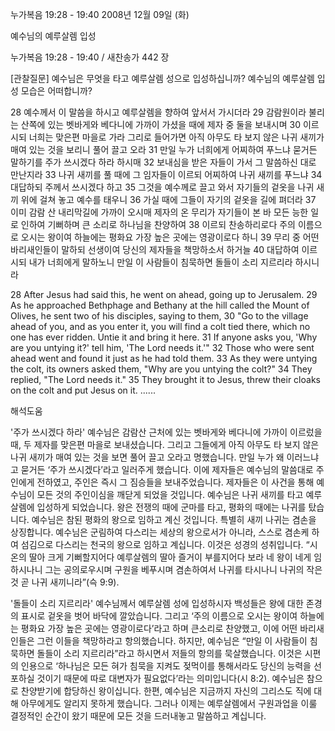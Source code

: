 누가복음 19:28 - 19:40 
2008년 12월 09일 (화)

예수님의 예루살렘 입성



누가복음 19:28 - 19:40 / 새찬송가 442 장


[관찰질문]
예수님은 무엇을 타고 예루살렘 성으로 입성하십니까? 
예수님의 예루살렘 입성 모습은 어떠합니까? 

28 예수께서 이 말씀을 하시고 예루살렘을 향하여 앞서서 가시더라 
29 감람원이라 불리는 산쪽에 있는 벳바게와 베다니에 가까이 가셨을 때에 제자 중 둘을 보내시며 
30 이르시되 너희는 맞은편 마을로 가라 그리로 들어가면 아직 아무도 타 보지 않은 나귀 새끼가 매여 있는 것을 보리니 풀어 끌고 오라 
31 만일 누가 너희에게 어찌하여 푸느냐 묻거든 말하기를 주가 쓰시겠다 하라 하시매 
32 보내심을 받은 자들이 가서 그 말씀하신 대로 만난지라 
33 나귀 새끼를 풀 때에 그 임자들이 이르되 어찌하여 나귀 새끼를 푸느냐 
34 대답하되 주께서 쓰시겠다 하고 
35 그것을 예수께로 끌고 와서 자기들의 겉옷을 나귀 새끼 위에 걸쳐 놓고 예수를 태우니 
36 가실 때에 그들이 자기의 겉옷을 길에 펴더라 
37 이미 감람 산 내리막길에 가까이 오시매 제자의 온 무리가 자기들이 본 바 모든 능한 일로 인하여 기뻐하며 큰 소리로 하나님을 찬양하여 
38 이르되 찬송하리로다 주의 이름으로 오시는 왕이여 하늘에는 평화요 가장 높은 곳에는 영광이로다 하니 
39 무리 중 어떤 바리새인들이 말하되 선생이여 당신의 제자들을 책망하소서 하거늘 40 대답하여 이르시되 내가 너희에게 말하노니 만일 이 사람들이 침묵하면 돌들이 소리 지르리라 하시니라 

28 After Jesus had said this, he went on ahead, going up to Jerusalem. 
29 As he approached Bethphage and Bethany at the hill called the Mount of Olives, he sent two of his disciples, saying to them, 
30 "Go to the village ahead of you, and as you enter it, you will find a colt tied there, which no one has ever ridden. Untie it and bring it here. 
31 If anyone asks you, 'Why are you untying it?' tell him, 'The Lord needs it.'" 
32 Those who were sent ahead went and found it just as he had told them. 
33 As they were untying the colt, its owners asked them, "Why are you untying the colt?" 
34 They replied, "The Lord needs it." 
35 They brought it to Jesus, threw their cloaks on the colt and put Jesus on it. 
......

해석도움





'주가 쓰시겠다 하라'
 예수님은 감람산 근처에 있는 벳바게와 베다니에 가까이 이르렀을 때, 두 제자를 맞은편 마을로 보내셨습니다. 그리고 그들에게 아직 아무도 타 보지 않은 나귀 새끼가 매여 있는 것을 보면 풀어 끌고 오라고 명했습니다. 만일 누가 왜 이러느냐고 묻거든 ‘주가 쓰시겠다’라고 일러주게 했습니다. 이에 제자들은 예수님의 말씀대로 주인에게 전하였고, 주인은 즉시 그 짐승들을 보내주었습니다. 제자들은 이 사건을 통해 예수님이 모든 것의 주인이심을 깨닫게 되었을 것입니다. 예수님은 나귀 새끼를 타고 예루살렘에 입성하게 되었습니다. 왕은 전쟁의 때에 군마를 타고, 평화의 때에는 나귀를 탔습니다. 예수님은 참된 평화의 왕으로 임하고 계신 것입니다. 특별히 새끼 나귀는 겸손을 상징합니다. 예수님은 군림하여 다스리는 세상의 왕으로서가 아니라, 스스로 겸손케 하여 섬김으로 다스리는 천국의 왕으로 임하고 계십니다. 이것은 성경의 성취입니다. “시온의 딸아 크게 기뻐할지어다 예루살렘의 딸아 즐거이 부를지어다 보라 네 왕이 네게 임하시나니 그는 공의로우시며 구원을 베푸시며 겸손하여서 나귀를 타시나니 나귀의 작은 것 곧 나귀 새끼니라”(슥 9:9).    

'돌들이 소리 지르리라'
 예수님께서 예루살렘 성에 입성하시자 백성들은 왕에 대한 존경의 표시로 겉옷을 벗어 바닥에 깔았습니다. 그리고 ‘주의 이름으로 오시는 왕이여 하늘에는 평화요 가장 높은 곳에는 영광이로다’라고 하며 큰소리로 찬양했고, 이에 어떤 바리새인들은 그런 이들을 책망하라고 항의했습니다. 하지만, 예수님은 “만일 이 사람들이 침묵하면 돌들이 소리 지르리라”라고 하시면서 저들의 항의를 묵살했습니다. 이것은 시편의 인용으로 ‘하나님은 모든 혀가 침묵을 지켜도 젖먹이를 통해서라도 당신의 능력을 선포하실 것이기 때문에 따로 대변자가 필요없다’라는 의미입니다(시 8:2). 예수님은 참으로 찬양받기에 합당하신 왕이십니다. 한편, 예수님은 지금까지 자신의 그리스도 직에 대해 아무에게도 알리지 못하게 했습니다. 그러나 이제는 예루살렘에서 구원과업을 이룰 결정적인 순간이 왔기 때문에 모든 것을 드러내놓고 말씀하고 계십니다.